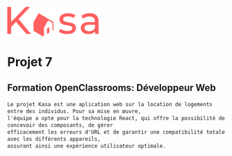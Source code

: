![Picture](https://github.com/Horoborus/OpenClassroom-P7/blob/master/src/Assets/logo.png)

# Projet 7
## Formation OpenClassrooms: Développeur Web

```
Le projet Kasa est une aplication web sur la location de logements entre des individus. Pour sa mise en œuvre,
l'équipe a opté pour la technologie React, qui offre la possibilité de concevoir des composants, de gérer
efficacement les erreurs d'URL et de garantir une compatibilité totale avec les différents appareils,
assurant ainsi une expérience utilisateur optimale.
```
